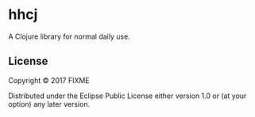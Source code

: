 # hhcj

A Clojure library for normal daily use.


## License

Copyright © 2017 FIXME

Distributed under the Eclipse Public License either version 1.0 or (at
your option) any later version.
